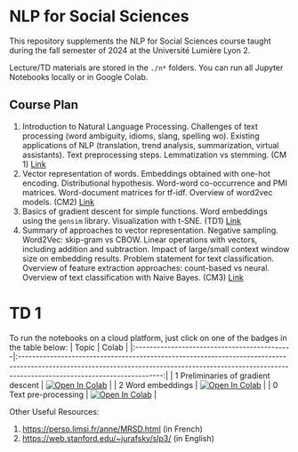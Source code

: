 # NLP for Social Sciences

This repository supplements the NLP for Social Sciences course taught during the fall semester of 2024 at the Université Lumière Lyon 2. 

Lecture/TD materials are stored in the `./n*` folders. You can run all Jupyter Notebooks locally or in Google Colab.

## Course Plan
1. Introduction to Natural Language Processing. Challenges of text processing (word ambiguity, idioms, slang, spelling wo). Existing applications of NLP (translation, trend analysis, summarization, virtual assistants). Text preprocessing steps. Lemmatization vs stemming. (CM 1) [Link](01-intro)
2. Vector representation of words. Embeddings obtained with one-hot encoding. Distributional hypothesis. Word-word co-occurrence and PMI matrices. Word-document matrices for tf-idf. Overview of word2vec models. (CM2) [Link](02-embeddings)
3. Basics of gradient descent for simple functions. Word embeddings using the `gensim` library. Visualization with t-SNE. (TD1) [Link](TD1)
4. Summary of approaches to vector representation. Negative sampling. Word2Vec: skip-gram vs CBOW. Linear operations with vectors, including addition and subtraction. Impact of large/small context window size on embedding results. Problem statement for text classification. Overview of feature extraction approaches: count-based vs neural. Overview of text classification with Naive Bayes. (CM3) [Link](03-embeddings-interpretability)


# TD 1

To run the notebooks on a cloud platform, just click on one of the badges in the table below:
| Topic                                     | Colab |
|:--------------------------------------------|:----------------------------------------------------------------------------------------------------------------------------------------------------------------------------------------------------:|
| 1 Preliminaries of gradient descent                             | [![Open In Colab](https://colab.research.google.com/assets/colab-badge.svg)](https://colab.research.google.com/github/upunaprosk/ul2-nlp-course/blob/2024/TD1/gradient_descent_preliminaries.ipynb)           |
| 2 Word embeddings                           | [![Open In Colab](https://colab.research.google.com/assets/colab-badge.svg)](https://colab.research.google.com/github/upunaprosk/ul2-nlp-course/blob/2024/TD1/TD1_embeddings.ipynb)           |
| 0 Text pre-processing                              | [![Open In Colab](https://colab.research.google.com/assets/colab-badge.svg)](https://colab.research.google.com/github/upunaprosk/ul2-nlp-course/blob/2024/TD1/TD1_text_preprocessing.ipynb)           |


Other Useful Resources:
1. https://perso.limsi.fr/anne/MRSD.html (in French)
2. https://web.stanford.edu/~jurafsky/slp3/ (in English)
